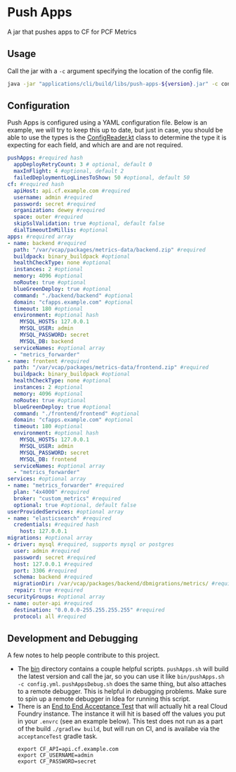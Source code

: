 # Push Apps

A jar that pushes apps to CF for PCF Metrics

## Usage

Call the jar with a `-c` argument specifying the location of the config file.

```bash
java -jar "applications/cli/build/libs/push-apps-${version}.jar" -c config.yml
```

## Configuration

Push Apps is configured using a YAML configuration file. Below is an example,
we will try to keep this up to date, but just in case, you should be able to use
the types is the [ConfigReader.kt](components/push-apps/src/main/kotlin/io/pivotal/pushapps/ConfigReader.kt) 
class to determine the type it is expecting for each field, and which are and are not required.

```yaml
pushApps: #required hash
  appDeployRetryCount: 3 # optional, default 0
  maxInFlight: 4 #optional, default 2
  failedDeploymentLogLinesToShow: 50 #optional, default 50
cf: #required hash
  apiHost: api.cf.example.com #required
  username: admin #required
  password: secret #required
  organization: dewey #required
  space: outer #required
  skipSslValidation: true #optional, default false
  dialTimeoutInMillis: #optional
apps: #required array
- name: backend #required
  path: "/var/vcap/packages/metrics-data/backend.zip" #required
  buildpack: binary_buildpack #optional
  healthCheckType: none #optional
  instances: 2 #optional
  memory: 4096 #optional
  noRoute: true #optional
  blueGreenDeploy: true #optional
  command: "./backend/backend" #optional
  domain: "cfapps.example.com" #optional
  timeout: 180 #optional
  environment: #optional hash
    MYSQL_HOSTS: 127.0.0.1
    MYSQL_USER: admin
    MYSQL_PASSWORD: secret
    MYSQL_DB: backend
  serviceNames: #optional array
  - "metrics_forwarder"
- name: frontent #required
  path: "/var/vcap/packages/metrics-data/frontend.zip" #required
  buildpack: binary_buildpack #optional
  healthCheckType: none #optional
  instances: 2 #optional
  memory: 4096 #optional
  noRoute: true #optional
  blueGreenDeploy: true #optional
  command: "./frontend/frontend" #optional
  domain: "cfapps.example.com" #optional
  timeout: 180 #optional
  environment: #optional hash
    MYSQL_HOSTS: 127.0.0.1
    MYSQL_USER: admin
    MYSQL_PASSWORD: secret
    MYSQL_DB: frontend
  serviceNames: #optional array
  - "metrics_forwarder"
services: #optional array
- name: "metrics_forwarder" #required
  plan: "4x4000" #required
  broker: "custom_metrics" #required
  optional: true #optional, default false
userProvidedServices: #optional array
- name: "elasticsearch" #required
  credentials: #required hash
    host: 127.0.0.1
migrations: #optional array
- driver: mysql #required, supports mysql or postgres
  user: admin #required
  password: secret #required
  host: 127.0.0.1 #required
  port: 3306 #required
  schema: backend #required
  migrationDir: /var/vcap/packages/backend/dbmigrations/metrics/ #required
  repair: true #required
securityGroups: #optional array
- name: outer-api #required
  destination: "0.0.0.0-255.255.255.255" #required
  protocol: all #required
``` 

## Development and Debugging

A few notes to help people contribute to this project.

* The [bin](bin) directory contains a couple helpful scripts. `pushApps.sh` will build the
latest version and call the jar, so you can use it like `bin/pushApps.sh -c config.yml`.
`pushAppsDebug.sh` does the same thing, but also attaches to a remote debugger. This is
helpful in debugging problems. Make sure to spin up a remote debugger in Idea for running
this script.
* There is an [End to End Acceptance Test](applications/acceptance-tests/src/test/kotlin/acceptance/EndToEndAcceptanceTest.kt)
that will actually hit a real Cloud Foundry instance. The instance it will hit is based off the
values you put in your `.envrc` (see an example below). This test does not run as a part of
the build `./gradlew build`, but will run on CI, and is availabe via the `acceptanceTest` gradle
task.
    ```
    export CF_API=api.cf.example.com
    export CF_USERNAME=admin
    export CF_PASSWORD=secret
    ```
